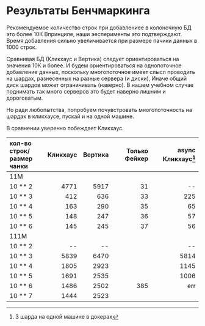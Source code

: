 
# Результаты Бенчмаркинга

Рекомендуемое количество строк при добавлениее в колоночную БД это более 10К 
Впринципе, наши эесперименты это подтверждают. 
Время добавления сильно увеличивается при размере пачики данных в 1000 строк.

Сравнивая БД (Кликхаус и Вертика) следует ориентироваться на значения 10К и более.
И будем ориентироваться на однопоточное добавление данных, 
поскольку многопоточное имеет слысл проводить на шардах, разнесенных на разные сервера (и диски), Иначе общий диск шардов может ограничивать (наверно).
В нашем учебном случае поднимать так много серверов это будет наверно лишним и дороговатым.

Но ради любопытства, попробуем почувстровать многопоточность на шардах в кликхаусе, пускай и на одной машине. 


В сравнении уверенно побеждает Кликхаус.

| кол-во строк/<br/>размер чанки | Кликхаус | Вертика | Только Фейкер | async Кликхаус[^1] |
|:-------------------------------|---------:|--------:|--------------:|-------------------:|
| 11M                            |          |         |               |                    |
| 10 ** 2                        |     4771 |    5917 |            31 |                 -- |
| 10 ** 3                        |      412 |     636 |            33 |                225 |
| 10 ** 4                        |      163 |     290 |            35 |                 65 |
| 10 ** 5                        |      148 |     247 |            36 |                 57 |
| 10 ** 6                        |      145 |     245 |            37 |                 56 |
| 111M                           |          |         |               |                    |
| 10 ** 2                        |       -- |      -- |               |                 -- |
| 10 ** 3                        |     5839 |    6470 |               |               5814 |
| 10 ** 4                        |     1805 |    2923 |               |               1145 |
| 10 ** 5                        |     1691 |    2535 |               |               1006 |
| 10 ** 6                        |     1486 |    2502 |           385 |                err |
| 10 ** 7                        |     1444 |    2523 |               |                    |

[^1]: 3 шарда на одной машине в докерах  

